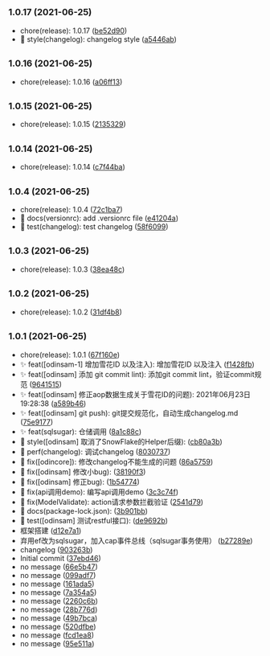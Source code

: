 ## <small>1.0.17 (2021-06-25)</small>

* chore(release): 1.0.17 ([be52d90](https://github.com/odinsam/OdinMA/commit/be52d90))
* 🌈 style(changelog): changelog style ([a5446ab](https://github.com/odinsam/OdinMA/commit/a5446ab))



## <small>1.0.16 (2021-06-25)</small>

* chore(release): 1.0.16 ([a06ff13](https://github.com/odinsam/OdinMA/commit/a06ff13))



## <small>1.0.15 (2021-06-25)</small>

* chore(release): 1.0.15 ([2135329](https://github.com/odinsam/OdinMA/commit/2135329))



## <small>1.0.14 (2021-06-25)</small>

* chore(release): 1.0.14 ([c7f44ba](https://github.com/odinsam/OdinMA/commit/c7f44ba))



## <small>1.0.4 (2021-06-25)</small>

* chore(release): 1.0.4 ([72c1ba7](https://github.com/odinsam/OdinMA/commit/72c1ba7))
* 📃 docs(versionrc): add .versionrc file ([e41204a](https://github.com/odinsam/OdinMA/commit/e41204a))
* 🧪 test(changelog): test changelog ([58f6099](https://github.com/odinsam/OdinMA/commit/58f6099))



## <small>1.0.3 (2021-06-25)</small>

* chore(release): 1.0.3 ([38ea48c](https://github.com/odinsam/OdinMA/commit/38ea48c))



## <small>1.0.2 (2021-06-25)</small>

* chore(release): 1.0.2 ([31df4b8](https://github.com/odinsam/OdinMA/commit/31df4b8))



## <small>1.0.1 (2021-06-25)</small>

* chore(release): 1.0.1 ([67f160e](https://github.com/odinsam/OdinMA/commit/67f160e))
* ✨ feat([odinsam-1] 增加雪花ID 以及注入): 增加雪花ID 以及注入 ([f1428fb](https://github.com/odinsam/OdinMA/commit/f1428fb))
* ✨ feat([odinsam] 添加 git commit lint): 添加git commit lint，验证commit规范 ([9641515](https://github.com/odinsam/OdinMA/commit/9641515))
* ✨ feat([odinsam] 修正aop数据生成关于雪花ID的问题): 2021年06月23日19:28:38 ([a589b46](https://github.com/odinsam/OdinMA/commit/a589b46))
* ✨ feat([odinsam] git push): git提交规范化，自动生成changelog.md ([75e9177](https://github.com/odinsam/OdinMA/commit/75e9177))
* ✨ feat(sqlsugar): 仓储调用 ([8a1c88c](https://github.com/odinsam/OdinMA/commit/8a1c88c))
* 🌈 style([odinsam] 取消了SnowFlake的Helper后缀): ([cb80a3b](https://github.com/odinsam/OdinMA/commit/cb80a3b))
* 🎈 perf(changelog): 调试changelog ([8030737](https://github.com/odinsam/OdinMA/commit/8030737))
* 🐞 fix([odincore]): 修改changelog不能生成的问题 ([86a5759](https://github.com/odinsam/OdinMA/commit/86a5759))
* 🐞 fix([odinsam] 修改小bug): ([38190f3](https://github.com/odinsam/OdinMA/commit/38190f3))
* 🐞 fix([odinsam] 修正bug): ([1b54774](https://github.com/odinsam/OdinMA/commit/1b54774))
* 🐞 fix(api调用demo): 编写api调用demo ([3c3c74f](https://github.com/odinsam/OdinMA/commit/3c3c74f))
* 🐞 fix(ModelValidate): action请求参数拦截验证 ([2541d79](https://github.com/odinsam/OdinMA/commit/2541d79))
* 📃 docs(package-lock.json): ([3b901bb](https://github.com/odinsam/OdinMA/commit/3b901bb))
* 🧪 test([odinsam] 测试restful接口): ([de9692b](https://github.com/odinsam/OdinMA/commit/de9692b))
* 框架搭建 ([d12e7a1](https://github.com/odinsam/OdinMA/commit/d12e7a1))
* 弃用ef改为sqlsugar，加入cap事件总线（sqlsugar事务使用） ([b27289e](https://github.com/odinsam/OdinMA/commit/b27289e))
* changelog ([903263b](https://github.com/odinsam/OdinMA/commit/903263b))
* Initial commit ([37ebd46](https://github.com/odinsam/OdinMA/commit/37ebd46))
* no message ([66e5b47](https://github.com/odinsam/OdinMA/commit/66e5b47))
* no message ([099adf7](https://github.com/odinsam/OdinMA/commit/099adf7))
* no message ([161ada5](https://github.com/odinsam/OdinMA/commit/161ada5))
* no message ([7a354a5](https://github.com/odinsam/OdinMA/commit/7a354a5))
* no message ([2260c6b](https://github.com/odinsam/OdinMA/commit/2260c6b))
* no message ([28b776d](https://github.com/odinsam/OdinMA/commit/28b776d))
* no message ([49b7bca](https://github.com/odinsam/OdinMA/commit/49b7bca))
* no message ([520dfbe](https://github.com/odinsam/OdinMA/commit/520dfbe))
* no message ([fcd1ea8](https://github.com/odinsam/OdinMA/commit/fcd1ea8))
* no message ([95e511a](https://github.com/odinsam/OdinMA/commit/95e511a))



